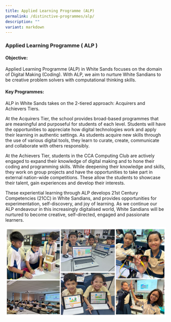 ```yaml
---
title: Applied Learning Programme (ALP)
permalink: /distinctive-programmes/alp/
description: ""
variant: markdown
---
```

### **Applied Learning Programme ( ALP )**
#### **Objective:**
Applied Learning Programme (ALP) in White Sands focuses on the domain of Digital Making (Coding). With ALP, we aim to nurture White Sandians to be creative problem solvers with computational thinking skills.
#### **Key Programmes:**
ALP in White Sands takes on the 2-tiered approach: Acquirers and Achievers Tiers.

At the Acquirers Tier, the school provides broad-based programmes that are meaningful and purposeful for students of each level. Students will have the opportunities to appreciate how digital technologies work and apply their learning in authentic settings. As students acquire new skills through the use of various digital tools, they learn to curate, create, communicate and collaborate with others responsibly. 

At the Achievers Tier, students in the CCA Computing Club are actively engaged to expand their knowledge of digital making and to hone their coding and programming skills. While deepening their knowledge and skills, they work on group projects and have the opportunities to take part in external nation-wide competitions. These allow the students to showcase their talent, gain experiences and develop their interests. 

These experiential learning through ALP develops 21st Century Competencies (21CC) in White Sandians, and provides opportunities for experimentation, self-discovery, and joy of learning. As we continue our ALP endeavour in this increasingly digitalised world, White Sandians will be nurtured to become creative, self-directed, engaged and passionate learners.

![](/images/ALP_Website_pic.jpg)

